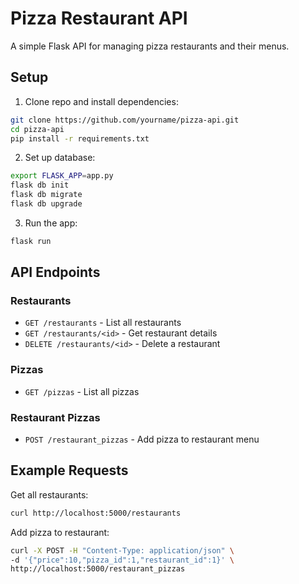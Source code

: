 # Pizza Restaurant API

A simple Flask API for managing pizza restaurants and their menus.

## Setup

1. Clone repo and install dependencies:
```bash
git clone https://github.com/yourname/pizza-api.git
cd pizza-api
pip install -r requirements.txt
```

2. Set up database:
```bash
export FLASK_APP=app.py
flask db init
flask db migrate
flask db upgrade
```

3. Run the app:
```bash
flask run
```

## API Endpoints

### Restaurants
- `GET /restaurants` - List all restaurants
- `GET /restaurants/<id>` - Get restaurant details
- `DELETE /restaurants/<id>` - Delete a restaurant

### Pizzas
- `GET /pizzas` - List all pizzas

### Restaurant Pizzas
- `POST /restaurant_pizzas` - Add pizza to restaurant menu

## Example Requests

Get all restaurants:
```bash
curl http://localhost:5000/restaurants
```

Add pizza to restaurant:
```bash
curl -X POST -H "Content-Type: application/json" \
-d '{"price":10,"pizza_id":1,"restaurant_id":1}' \
http://localhost:5000/restaurant_pizzas
```